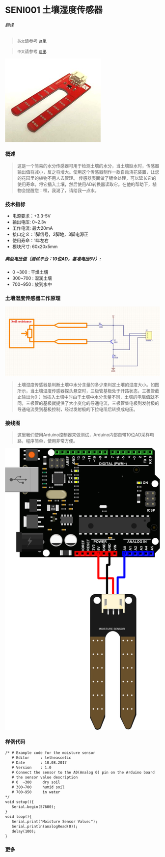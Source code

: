 # SENI001 土壤湿度传感器

###### 翻译

> `英文`请参考 [`这里`](https://github.com/FizzyStudio/SENI001-Moisture-Sensor/blob/master/README.md).

> `中文`请参考 [`这里`](https://github.com/FizzyStudio/SENI001-Moisture-Sensor/blob/master/README_CN.md).

![](https://github.com/FizzyStudio/SENI001-Moisture-Sensor/blob/master/pic/SENI001.jpg "SENI001") 

### 概述

> 这是一个简易的水分传感器可用于检测土壤的水分，当土壤缺水时，传感器输出值将减小，反之将增大。使用这个传感器制作一款自动浇花装置，让您的花园里的植物不用人去管理。
传感器表面做了镀金处理，可以延长它的使用寿命。将它插入土壤，然后使用AD转换器读取它。在他的帮助下，植物会提醒您：嘿，我渴了，请给我一点水。 
 
### 技术指标    

* 电源要求：+3.3-5V 
* 输出电压: 0~2.3v 
* 工作电流: 最大20mA
* 接口定义：1脚信号，2脚地，3脚电源正
* 使用寿命：1年左右 
* 模块尺寸: 60x20x5mm

##### 典型电压值（测试平台：10位AD，基准电压5V）:

* 0 ~300 : 干燥土壤
* 300~700 : 湿润土壤
* 700~950 : 放到水中

### 土壤湿度传感器工作原理

![](https://github.com/FizzyStudio/SENI001-Moisture-Sensor/blob/master/pic/SENI001_3.jpg) 

> 土壤湿度传感器是判断土壤中水分含量的多少来判定土壤的湿度大小。如图所示，当土壤湿度传感器探头悬空时，三极管基极处于开路状态，三极管截止输出为0；
> 当插入土壤中时由于土壤中水分含量不同，土壤的电阻值就不同，三极管的基极就提供了大小变化的导通电流，三极管集电极到发射极的导通电流受到基极控制，经过发射极的下拉电阻后转换成电压。

### 接线图

> 这里我们使用Arduino控制器来做测试，Arduino内部自带10位AD采样电路，程序简单，使用非常方便。

![](https://github.com/FizzyStudio/SENI001-Moisture-Sensor/blob/master/pic/SENI001_4.png "Connection")

### 样例代码

    /* # Example code for the moisture sensor   
       # Editor     : letheascetic   
       # Date       : 10.08.2017   
       # Version    : 1.0   
       # Connect the sensor to the A0(Analog 0) pin on the Arduino board 
       # the sensor value description   
       # 0  ~300     dry soil   
       # 300~700     humid soil   
       # 700~950     in water 
    */  
    void setup(){       
       Serial.begin(57600);     
    }   
    void loop(){       
       Serial.print("Moisture Sensor Value:");
       Serial.println(analogRead(0));     
       delay(100);     
    } 

### 更多

